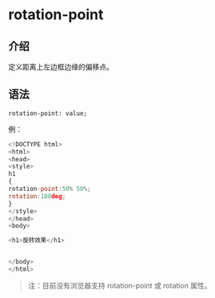# rotation-point

## 介绍

定义距离上左边框边缘的偏移点。

## 语法

```
rotation-point: value;
```

例：

```javascript
<!DOCTYPE html>
<html>
<head>
<style>
h1
{
rotation-point:50% 50%;
rotation:180deg;
}
</style>
</head>
<body>

<h1>旋转效果</h1>


</body>
</html>
```

> 注：目前没有浏览器支持 rotation-point 或 rotation 属性。